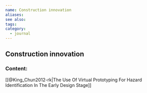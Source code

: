 ```yaml
---
name: Construction innovation
aliases:
see also:
tags:
category:
  - journal
---
```


## Construction innovation

### Content:
[[@King_Chun2012-rk|The Use Of Virtual Prototyping For Hazard Identification In The Early Design Stage]]